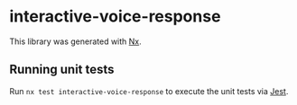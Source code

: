 # interactive-voice-response

This library was generated with [Nx](https://nx.dev).

## Running unit tests

Run `nx test interactive-voice-response` to execute the unit tests via [Jest](https://jestjs.io).
